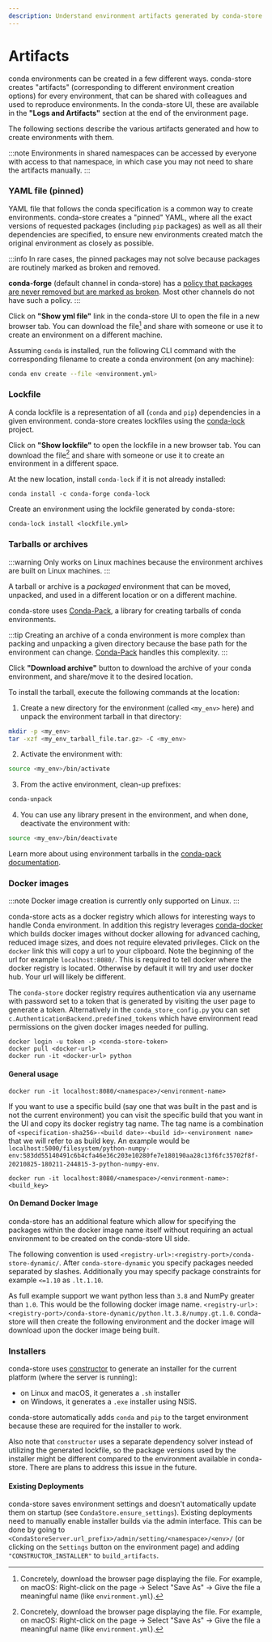 ```yaml
---
description: Understand environment artifacts generated by conda-store
---
```


# Artifacts

conda environments can be created in a few different ways.
conda-store creates "artifacts" (corresponding to different environment creation options) for every environment, that can be shared with colleagues and used to reproduce environments.
In the conda-store UI, these are available in the **"Logs and Artifacts"** section
at the end of the environment page.

The following sections describe the various artifacts generated and how to create environments with them.

:::note
Environments in shared namespaces can be accessed by everyone with access to that namespace, in which case you may not need to share the artifacts manually.
:::

### YAML file (pinned)

YAML file that follows the conda specification is a common way to create environments.
conda-store creates a "pinned" YAML, where all the exact versions of requested packages (including `pip` packages) as well as all their dependencies are specified, to ensure new environments created match the original environment as closely as possible.

:::info
In rare cases, the pinned packages may not solve because packages are
routinely marked as broken and removed.

**conda-forge** (default channel in conda-store)
has a [policy that packages are never removed but are marked as
broken][conda-forge-immutability-policy].
Most other channels do not have such a policy.
:::

Click on **"Show yml file"** link in the conda-store UI to open the file in a new browser tab. You can download the file[^1] and share with someone or use it to create an environment on a different machine.

[^1]: Concretely, download the browser page displaying the file. For example, on macOS: Right-click on the page -> Select "Save As" -> Give the file a meaningful name (like `environment.yml`).

Assuming `conda` is installed, run the following CLI command with the corresponding filename to create a conda environment (on any machine):

```bash
conda env create --file <environment.yml>
```

### Lockfile

A conda lockfile is a representation of all (`conda` and `pip`) dependencies in
a given environment.
conda-store creates lockfiles using the [conda-lock][conda-lock-github] project.

Click on **"Show lockfile"** to open the lockfile in a new browser tab.
You can download the file[^1] and share with someone or use it to create an environment in a different space.

At the new location, install `conda-lock` if it is not already installed:

```shell
conda install -c conda-forge conda-lock
```

Create an environment using the lockfile generated by conda-store:

```shell
conda-lock install <lockfile.yml>
```

### Tarballs or archives

:::warning
Only works on Linux machines because the environment archives are built on Linux machines.
:::

A tarball or archive is a _packaged_ environment that can be moved, unpacked, and used in a different location or on a different machine.

conda-store uses [Conda-Pack][conda-pack], a library for
creating tarballs of conda environments.

:::tip
Creating an archive of a conda environment is more complex than packing and unpacking a given directory because the base path for the environment can change.
[Conda-Pack][conda-pack] handles this complexity.
:::

Click **"Download archive"** button to download the archive of your conda environment, and share/move it to the desired location.

To install the tarball, execute the following commands at the location:

1. Create a new directory for the environment (called `<my_env>` here) and unpack the environment tarball in that directory:

```bash
mkdir -p <my_env>
tar -xzf <my_env_tarball_file.tar.gz> -C <my_env>
```

2. Activate the environment with:

```bash
source <my_env>/bin/activate
```

3. From the active environment, clean-up prefixes:

```bash
conda-unpack
```

4. You can use any library present in the environment, and when done, deactivate the environment with:

```bash
source <my_env>/bin/deactivate
```

Learn more about using environment tarballs in the [conda-pack documentation][conda-pack-usage].

### Docker images

:::note
Docker image creation is currently only supported on Linux.
:::

conda-store acts as a docker registry which allows for interesting
ways to handle Conda environment. In addition this registry leverages
[conda-docker](https://github.com/conda-incubator/conda-docker) which
builds docker images without docker allowing for advanced caching,
reduced image sizes, and does not require elevated privileges. Click
on the `docker` link this will copy a url to your clipboard. Note the
beginning of the url for example `localhost:8080/`. This is required to tell
docker where the docker registry is located. Otherwise by default it
will try and user docker hub. Your url will likely be different.

The `conda-store` docker registry requires authentication via any
username with password set to a token that is generated by visiting
the user page to generate a token. Alternatively in the
`conda_store_config.py` you can set
`c.AuthenticationBackend.predefined_tokens` which have environment
read permissions on the given docker images needed for pulling.

```
docker login -u token -p <conda-store-token>
docker pull <docker-url>
docker run -it <docker-url> python
```

#### General usage

```shell
docker run -it localhost:8080/<namespace>/<environment-name>
```

If you want to use a specific build (say one that was built in the
past and is not the current environment) you can visit the specific
build that you want in the UI and copy its docker registry tag
name. The tag name is a combination of `<specification-sha256>-<build
date>-<build id>-<environment name>` that we will refer to as build
key. An example would be
`localhost:5000/filesystem/python-numpy-env:583dd55140491c6b4cfa46e36c203e10280fe7e180190aa28c13f6fc35702f8f-20210825-180211-244815-3-python-numpy-env`.

```shell
docker run -it localhost:8080/<namespace>/<environment-name>:<build_key>
```

#### On Demand Docker Image

conda-store has an additional feature which allow for specifying the
packages within the docker image name itself without requiring an
actual environment to be created on the conda-store UI side.

The following convention is used
`<registry-url>:<registry-port>/conda-store-dynamic/`. After
`conda-store-dynamic` you specify packages needed separated by
slashes. Additionally you may specify package constraints
for example `<=1.10` as `.lt.1.10`.

As full example support we want python less than `3.8` and NumPy
greater than `1.0`. This would be the following docker image
name. `<registry-url>:<registry-port>/conda-store-dynamic/python.lt.3.8/numpy.gt.1.0`. conda-store
will then create the following environment and the docker image will
download upon the docker image being built.

### Installers

conda-store uses [constructor] to generate an installer for the current platform
(where the server is running):

- on Linux and macOS, it generates a `.sh` installer
- on Windows, it generates a `.exe` installer using NSIS.

conda-store automatically adds `conda` and `pip` to the target environment
because these are required for the installer to work.

Also note that `constructor` uses a separate dependency solver instead of
utilizing the generated lockfile, so the package versions used by the installer
might be different compared to the environment available in conda-store. There
are plans to address this issue in the future.

#### Existing Deployments

conda-store saves environment settings and doesn't automatically update them on
startup (see `CondaStore.ensure_settings`). Existing deployments need to
manually enable installer builds via the admin interface. This can be done by
going to `<CondaStoreServer.url_prefix>/admin/setting/<namespace>/<env>/` (or
clicking on the `Settings` button on the environment page) and adding
`"CONSTRUCTOR_INSTALLER"` to `build_artifacts`.

<!-- External links -->
[conda-docs]: https://docs.conda.io/projects/conda/en/latest/user-guide/concepts/environments.html
[conda-forge-immutability-policy]: https://conda-forge.org/docs/maintainer/updating_pkgs.html#packages-on-conda-forge-are-immutable
[conda-lock-github]: https://github.com/conda-incubator/conda-lock
[constructor]: https://github.com/conda/constructor
[conda-pack]: https://conda.github.io/conda-pack/
[conda-pack-usage]: https://conda.github.io/conda-pack/index.html#commandline-usage
